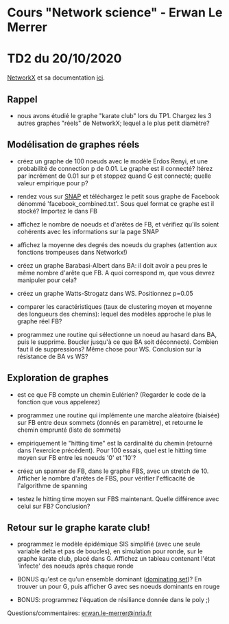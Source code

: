 # Cours "Network science" - Erwan Le Merrer
# TD2 du 20/10/2020

[NetworkX](https://networkx.github.io/) et sa documentation [ici](https://networkx.github.io/documentation/stable/index.html).


## Rappel

* nous avons étudié le graphe "karate club" lors du TP1. Chargez les 3 autres graphes "réels" de NetworkX; lequel a le plus petit diamètre?

## Modélisation de graphes réels
    
* créez un graphe de 100 noeuds avec le modèle Erdos Renyi, et une probabilité de connection p de 0.01. Le graphe est il connecté? Itérez par incrément de 0.01 sur p et stoppez quand G est connecté; quelle valeur empirique pour p?

* rendez vous sur [SNAP](https://snap.stanford.edu/data/egonets-Facebook.html) et téléchargez le petit sous graphe de Facebook dénommé 'facebook_combined.txt'. Sous quel format ce graphe est il stocké? Importez le dans FB

* affichez le nombre de noeuds et d'arêtes de FB, et vérifiez qu'ils soient cohérents avec les informations sur la page SNAP

* affichez la moyenne des degrés des noeuds du graphes (attention aux fonctions trompeuses dans Networkx!)
    
* créez un graphe Barabasi-Albert dans BA: il doit avoir a peu pres le même nombre d'arête que FB. A quoi correspond m, que vous devrez manipuler pour cela?

* créez un graphe Watts-Strogatz dans WS. Positionnez p=0.05
    
* comparer les caractéristiques (taux de clustering moyen et moyenne des longueurs des chemins): lequel des modèles approche le plus le graphe réel FB?    

* programmez une routine qui sélectionne un noeud au hasard dans BA, puis le supprime. Boucler jusqu'à ce que BA soit déconnecté. Combien faut il de suppressions? Même chose pour WS. Conclusion sur la résistance de BA vs WS?


## Exploration de graphes
  
* est ce que FB compte un chemin Eulérien? (Regarder le code de la fonction que vous appelerez)

* programmez une routine qui implémente une marche aléatoire (biaisée) sur FB entre deux sommets (donnés en paramètre), et retourne le chemin emprunté (liste de sommets)

* empiriquement le "hitting time" est la cardinalité du chemin (retourné dans l'exercice précédent). Pour 100 essais, quel est le hitting time moyen sur FB entre les noeuds '0' et '10'?

* créez un spanner de FB, dans le graphe FBS, avec un stretch de 10. Afficher le nombre d'arêtes de FBS, pour vérifier l'efficacité de l'algorithme de spanning
 
* testez le hitting time moyen sur FBS maintenant. Quelle différence avec celui sur FB? Conclusion?


## Retour sur le graphe karate club!
    
* programmez le modèle épidémique SIS simplifié (avec une seule variable delta et pas de boucles), en simulation pour ronde, sur le graphe karate club, placé dans G. Affichez un tableau contenant l'état 'infecte' des noeuds après chaque ronde

* BONUS qu'est ce qu'un ensemble dominant ([dominating set](https://networkx.github.io/documentation/stable/reference/algorithms/approximation.html?highlight=dominating#module-networkx.algorithms.approximation.dominating_set))? En trouver un pour G, puis afficher G avec ses noeuds dominants en rouge

* BONUS: programmez l'équation de résiliance donnée dans le poly ;)

Questions/commentaires: erwan.le-merrer@inria.fr
